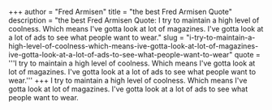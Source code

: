 +++
author = "Fred Armisen"
title = "the best Fred Armisen Quote"
description = "the best Fred Armisen Quote: I try to maintain a high level of coolness. Which means I've gotta look at lot of magazines. I've gotta look at a lot of ads to see what people want to wear."
slug = "i-try-to-maintain-a-high-level-of-coolness-which-means-ive-gotta-look-at-lot-of-magazines-ive-gotta-look-at-a-lot-of-ads-to-see-what-people-want-to-wear"
quote = '''I try to maintain a high level of coolness. Which means I've gotta look at lot of magazines. I've gotta look at a lot of ads to see what people want to wear.'''
+++
I try to maintain a high level of coolness. Which means I've gotta look at lot of magazines. I've gotta look at a lot of ads to see what people want to wear.
